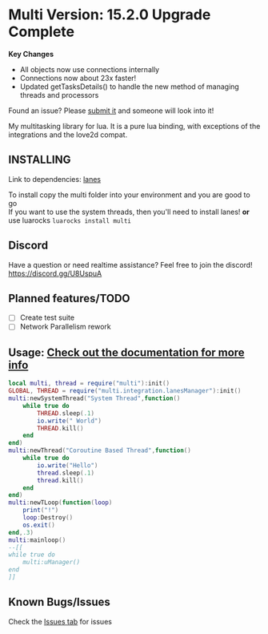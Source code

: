 # Multi Version: 15.2.0 Upgrade Complete
**Key Changes**
- All objects now use connections internally
- Connections now about 23x faster!
- Updated getTasksDetails() to handle the new method of managing threads and processors

Found an issue? Please [submit it](https://github.com/rayaman/multi/issues) and someone will look into it!

My multitasking library for lua. It is a pure lua binding, with exceptions of the integrations and the love2d compat.

INSTALLING
----------
Link to dependencies:
[lanes](https://github.com/LuaLanes/lanes)

To install copy the multi folder into your environment and you are good to go</br>
If you want to use the system threads, then you'll need to install lanes!
**or** use luarocks `luarocks install multi`

Discord
-------
Have a question or need realtime assistance? Feel free to join the discord!</br>
https://discord.gg/U8UspuA

Planned features/TODO
---------------------
- [ ] Create test suite
- [ ] Network Parallelism rework

Usage: [Check out the documentation for more info](https://github.com/rayaman/multi/blob/master/Documentation.md)
-----

```lua
local multi, thread = require("multi"):init()
GLOBAL, THREAD = require("multi.integration.lanesManager"):init()
multi:newSystemThread("System Thread",function()
    while true do
        THREAD.sleep(.1)
        io.write(" World")
		THREAD.kill()
    end
end)
multi:newThread("Coroutine Based Thread",function()
    while true do
        io.write("Hello")
        thread.sleep(.1)
		thread.kill()
    end
end)
multi:newTLoop(function(loop)
    print("!")
    loop:Destroy()
    os.exit()
end,.3)
multi:mainloop()
--[[
while true do
    multi:uManager()
end
]]
```

Known Bugs/Issues
-----------------
Check the [Issues tab](https://github.com/rayaman/multi/issues) for issues

